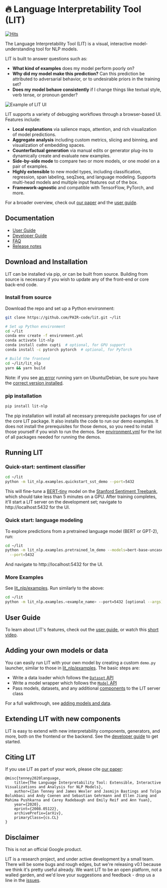 # 🔥 Language Interpretability Tool (LIT)
[![Hits](https://hits.seeyoufarm.com/api/count/incr/badge.svg?url=https%3A%2F%2Fgithub.com%2FPAIR-code%2Flit&count_bg=%2379C83D&title_bg=%23555555&icon=&icon_color=%23E7E7E7&title=PAGE+VIEWS&edge_flat=false)](https://hits.seeyoufarm.com)

<!--* freshness: { owner: 'lit-dev' reviewed: '2020-08-04' } *-->

The Language Interpretability Tool (LIT) is a visual, interactive
model-understanding tool for NLP models.

LIT is built to answer questions such as:

*   **What kind of examples** does my model perform poorly on?
*   **Why did my model make this prediction?** Can this prediction be attributed
    to adversarial behavior, or to undesirable priors in the training set?
*   **Does my model behave consistently** if I change things like textual style,
    verb tense, or pronoun gender?

![Example of LIT UI](docs/images/figure-1.png)

LIT supports a variety of debugging workflows through a browser-based UI.
Features include:

*   **Local explanations** via salience maps, attention, and rich visualization
    of model predictions.
*   **Aggregate analysis** including custom metrics, slicing and binning, and
    visualization of embedding spaces.
*   **Counterfactual generation** via manual edits or generator plug-ins to
    dynamically create and evaluate new examples.
*   **Side-by-side mode** to compare two or more models, or one model on a pair
    of examples.
*   **Highly extensible** to new model types, including classification,
    regression, span labeling, seq2seq, and language modeling. Supports
    multi-head models and multiple input features out of the box.
*   **Framework-agnostic** and compatible with TensorFlow, PyTorch, and more.

For a broader overview, check out [our paper](https://arxiv.org/abs/2008.05122) and the
[user guide](docs/user_guide.md).

## Documentation

*   [User Guide](docs/user_guide.md)
*   [Developer Guide](docs/development.md)
*   [FAQ](docs/faq.md)
*   [Release notes](./RELEASE.md)

## Download and Installation

LIT can be installed via pip, or can be built from source. Building from source
is necessary if you wish to update any of the front-end or core back-end code.

### Install from source

Download the repo and set up a Python environment:

```sh
git clone https://github.com/PAIR-code/lit.git ~/lit

# Set up Python environment
cd ~/lit
conda env create -f environment.yml
conda activate lit-nlp
conda install cudnn cupti  # optional, for GPU support
conda install -c pytorch pytorch  # optional, for PyTorch

# Build the frontend
cd ~/lit/lit_nlp
yarn && yarn build
```

Note: if you see [an error](https://github.com/yarnpkg/yarn/issues/2821)
running yarn on Ubuntu/Debian, be sure you have the
[correct version installed](https://yarnpkg.com/en/docs/install#linux-tab).

### pip installation

```sh
pip install lit-nlp
```

The pip installation will install all necessary prerequisite packages for use
of the core LIT package. It also installs the code to run our demo examples.
It does not install the prerequisites for those demos, so you need to install
those yourself if you wish to run the demos. See
[environment.yml](./environment.yml) for the list of all packages needed for
running the demos.

## Running LIT

### Quick-start: sentiment classifier

```sh
cd ~/lit
python -m lit_nlp.examples.quickstart_sst_demo --port=5432
```

This will fine-tune a [BERT-tiny](https://arxiv.org/abs/1908.08962) model on the
[Stanford Sentiment Treebank](https://nlp.stanford.edu/sentiment/treebank.html),
which should take less than 5 minutes on a GPU. After training completes, it'll
start a LIT server on the development set; navigate to http://localhost:5432 for
the UI.

### Quick start: language modeling

To explore predictions from a pretrained language model (BERT or GPT-2), run:

```sh
cd ~/lit
python -m lit_nlp.examples.pretrained_lm_demo --models=bert-base-uncased \
  --port=5432
```

And navigate to http://localhost:5432 for the UI.

### More Examples

See [lit_nlp/examples](./lit_nlp/examples). Run similarly to the above:

```sh
cd ~/lit
python -m lit_nlp.examples.<example_name> --port=5432 [optional --args]
```

## User Guide

To learn about LIT's features, check out the [user guide](docs/user_guide.md), or
watch this [short video](https://www.youtube.com/watch?v=j0OfBWFUqIE).

## Adding your own models or data

You can easily run LIT with your own model by creating a custom `demo.py`
launcher, similar to those in [lit_nlp/examples](./lit_nlp/examples). The basic
steps are:

*   Write a data loader which follows the
    [`Dataset` API](docs/python_api.md#datasets)
*   Write a model wrapper which follows the [`Model` API](docs/python_api.md#models)
*   Pass models, datasets, and any additional
    [components](docs/python_api.md#interpretation-components) to the LIT server
    class

For a full walkthrough, see
[adding models and data](docs/python_api.md#adding-models-and-data).

## Extending LIT with new components

LIT is easy to extend with new interpretability components, generators, and
more, both on the frontend or the backend. See the
[developer guide](docs/development.md) to get started.

## Citing LIT

If you use LIT as part of your work, please cite [our paper](https://arxiv.org/abs/2008.05122):

```
@misc{tenney2020language,
    title={The Language Interpretability Tool: Extensible, Interactive Visualizations and Analysis for NLP Models},
    author={Ian Tenney and James Wexler and Jasmijn Bastings and Tolga Bolukbasi and Andy Coenen and Sebastian Gehrmann and Ellen Jiang and Mahima Pushkarna and Carey Radebaugh and Emily Reif and Ann Yuan},
    year={2020},
    eprint={2008.05122},
    archivePrefix={arXiv},
    primaryClass={cs.CL}
}
```

## Disclaimer

This is not an official Google product.

LIT is a research project, and under active development by a small team.
There will be some bugs and rough edges, but we're releasing v0.1 because we
think it's pretty useful already. We want LIT to be an open platform, not a
walled garden, and we'd love your suggestions and feedback - drop us a line in
the [issues](https://github.com/pair-code/lit/issues).
